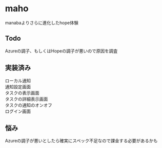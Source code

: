 # maho
manabaよりさらに進化したhope体験  

## Todo
Azureの調子、もしくはHopeの調子が悪いので原因を調査  

## 実装済み
ローカル通知  
通知設定画面  
タスクの表示画面  
タスクの詳細表示画面  
タスクの通知のオンオフ  
ログイン画面  

## 悩み
Azureの調子が悪いとしたら確実にスペック不足なので課金する必要があるかも  

